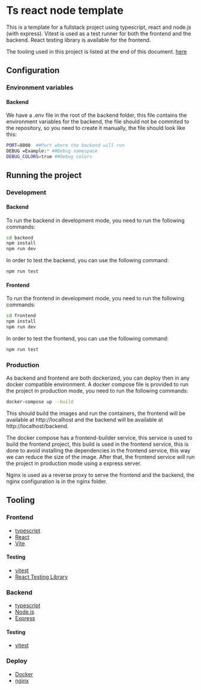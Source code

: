 # Ts react node template

This is a template for a fullstack project using typescript, react and node.js (with express).
Vitest is used as a test runner for both the frontend and the backend. React testing library is available for the frontend.

The tooling used in this project is listed at the end of this document. [here](#tooling)

## Configuration

### Environment variables

#### Backend
We have a .env file in the root of the backend folder, this file contains the environment variables for the backend, the file should not be commited to the repository, so you need to create it manually, the file should look like this:

```bash
PORT=8000  ##Port where the backend will run
DEBUG =Example:* ##Debug namespace
DEBUG_COLORS=true ##Debug colors
```

## Running the project

### Development

#### Backend
To run the backend in development mode, you need to run the following commands:

```bash
cd backend
npm install
npm run dev
```
In order to test the backend, you can use the following command:

```bash
npm run test
```

#### Frontend
To run the frontend in development mode, you need to run the following commands:

```bash
cd frontend
npm install
npm run dev
```

In order to test the frontend, you can use the following command:

```bash
npm run test
```

### Production

As backend and frontend are both dockerized, you can deploy then in any docker compatible environment.
A docker compose file is provided to run the project in production mode, you need to run the following commands:

```bash
docker-compose up --build
```

This should build the images and run the containers, the frontend will be available at http://localhost and the backend will be available at http://localhost/backend.

The docker compose has a frontend-builder service, this service is used to build the frontend project, this build is used in the frontend service, this is done to avoid installing the dependencies in the frontend service, this way we can reduce the size of the image.
After that, the frontend service will run the project in production mode using a express server.

Nginx is used as a reverse proxy to serve the frontend and the backend, the nginx configuration is in the nginx folder.

## Tooling

### Frontend
- [typescript](https://www.typescriptlang.org/)
- [React](https://reactjs.org/)
- [Vite](https://vitejs.dev/)

#### Testing
- [vitest](https://vitest.dev/)
- [React Testing Library](https://testing-library.com/docs/react-testing-library/intro/)

### Backend
- [typescript](https://www.typescriptlang.org/)
- [Node.js](https://nodejs.org/en/)
- [Express](https://expressjs.com/)

#### Testing
- [vitest](https://vitest.dev/)

### Deploy
- [Docker](https://www.docker.com/)
- [nginx](https://www.nginx.com/)